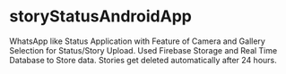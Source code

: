 # storyStatusAndroidApp
WhatsApp like Status Application with Feature of Camera and Gallery Selection for Status/Story Upload. Used Firebase Storage and Real Time Database to Store data. Stories get deleted automatically after 24 hours.
